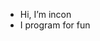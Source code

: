 -  Hi, I’m incon
-  I program for fun
<!---
reoccur/reoccur is a ✨ special ✨ repository because its `README.md` (this file) appears on your GitHub profile.
You can click the Preview link to take a look at your changes.
--->
